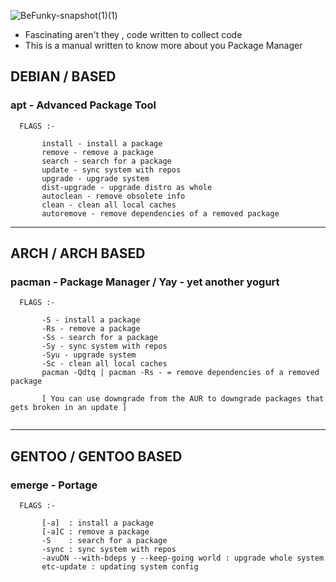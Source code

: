 ![BeFunky-snapshot(1)(1)](https://user-images.githubusercontent.com/68412503/120606015-59f9fe80-c46c-11eb-86de-5591ea754b8a.png)


- Fascinating aren't they , code written to collect code
- This is a manual written to know more about you Package Manager


## DEBIAN / BASED
### apt - Advanced Package Tool 
```
  FLAGS :-
   
       install - install a package
       remove - remove a package
       search - search for a package
       update - sync system with repos
       upgrade - upgrade system
       dist-upgrade - upgrade distro as whole
       autoclean - remove obsolete info
       clean - clean all local caches
       autoremove - remove dependencies of a removed package
``` 

-----


## ARCH / ARCH BASED
### pacman - Package Manager / Yay - yet another yogurt
```
  FLAGS :-
   
       -S - install a package
       -Rs - remove a package
       -Ss - search for a package
       -Sy - sync system with repos
       -Syu - upgrade system
       -Sc - clean all local caches
       pacman -Qdtq | pacman -Rs - = remove dependencies of a removed package
       
       [ You can use downgrade from the AUR to downgrade packages that gets broken in an update ]
       
``` 

-----

## GENTOO / GENTOO BASED 
### emerge - Portage
```
  FLAGS :-
   
       [-a]  : install a package
       [-a]C : remove a package
       -S    : search for a package
       -sync : sync system with repos
       -avuDN --with-bdeps y --keep-going world : upgrade whole system
       etc-update : updating system config
``` 
